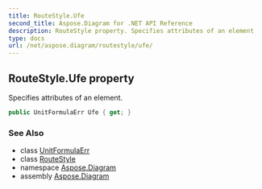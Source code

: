 ```yaml
---
title: RouteStyle.Ufe
second_title: Aspose.Diagram for .NET API Reference
description: RouteStyle property. Specifies attributes of an element
type: docs
url: /net/aspose.diagram/routestyle/ufe/
---
```

## RouteStyle.Ufe property

Specifies attributes of an element.

```csharp
public UnitFormulaErr Ufe { get; }
```

### See Also

* class [UnitFormulaErr](../../unitformulaerr/)
* class [RouteStyle](../)
* namespace [Aspose.Diagram](../../routestyle/)
* assembly [Aspose.Diagram](../../../)


